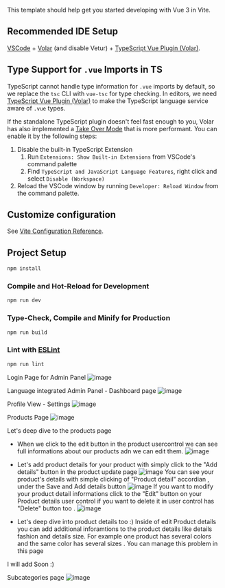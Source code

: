 
This template should help get you started developing with Vue 3 in Vite.

## Recommended IDE Setup

[VSCode](https://code.visualstudio.com/) + [Volar](https://marketplace.visualstudio.com/items?itemName=Vue.volar) (and disable Vetur) + [TypeScript Vue Plugin (Volar)](https://marketplace.visualstudio.com/items?itemName=Vue.vscode-typescript-vue-plugin).

## Type Support for `.vue` Imports in TS

TypeScript cannot handle type information for `.vue` imports by default, so we replace the `tsc` CLI with `vue-tsc` for type checking. In editors, we need [TypeScript Vue Plugin (Volar)](https://marketplace.visualstudio.com/items?itemName=Vue.vscode-typescript-vue-plugin) to make the TypeScript language service aware of `.vue` types.

If the standalone TypeScript plugin doesn't feel fast enough to you, Volar has also implemented a [Take Over Mode](https://github.com/johnsoncodehk/volar/discussions/471#discussioncomment-1361669) that is more performant. You can enable it by the following steps:

1. Disable the built-in TypeScript Extension
    1) Run `Extensions: Show Built-in Extensions` from VSCode's command palette
    2) Find `TypeScript and JavaScript Language Features`, right click and select `Disable (Workspace)`
2. Reload the VSCode window by running `Developer: Reload Window` from the command palette.

## Customize configuration

See [Vite Configuration Reference](https://vitejs.dev/config/).

## Project Setup

```sh
npm install
```

### Compile and Hot-Reload for Development

```sh
npm run dev
```

### Type-Check, Compile and Minify for Production

```sh
npm run build
```

### Lint with [ESLint](https://eslint.org/)

```sh
npm run lint
```

Login Page for Admin Panel
![image](https://github.com/eclouz/eclo-adminpanel/assets/124333244/127b4ed2-d8b1-4f67-a7da-6b62fa00c264)

Language integrated Admin Panel - Dashboard page
![image](https://github.com/eclouz/eclo-adminpanel/assets/124333244/e6292eae-2e8f-4c37-91f4-aec54ef7c949)

Profile View - Settings
![image](https://github.com/eclouz/eclo-adminpanel/assets/124333244/54635839-0b12-46b6-b2a2-7017b4a9b630)

Products Page
![image](https://github.com/eclouz/eclo-adminpanel/assets/124333244/0f68be62-c329-4401-ae5d-e9d5b88f5d60)

Let's deep dive to the products page 
- When we click to the edit button in the product usercontrol we can see full informations about our products adn we can edit them.
![image](https://github.com/eclouz/eclo-adminpanel/assets/125248359/1fe3dcc0-4e4d-4fea-990b-40befd6b6713)

- Let's add product details for your product with simply click to the "Add details" button in the product update page
![image](https://github.com/eclouz/eclo-adminpanel/assets/125248359/a737e502-0de8-47fe-811d-3175d3382527)
You can see your product's details with simple clicking of "Product detail" accordian , under the Save and Add details button
![image](https://github.com/eclouz/eclo-adminpanel/assets/125248359/8ce33abd-c69c-408b-ac70-8e38a44d9d2c)
If you want to modify your product detail informations click to the "Edit" button on your Product details user control if you want to delete it in user control has "Delete" button too .
![image](https://github.com/eclouz/eclo-adminpanel/assets/125248359/a565c9e0-3f14-44f2-bb03-bbf5d497e477)

- Let's deep dive into product details too :)
Inside of edit Product details you can add additional inforamtions to the product details like  details fashion and details size.
For example one product has several colors and the same color has several sizes .
You can manage this problem in this page


I will add Soon :)
    

Subcategories page
![image](https://github.com/eclouz/eclo-adminpanel/assets/124333244/d7be97c5-7f83-4e57-a196-9d871027cbf9)

